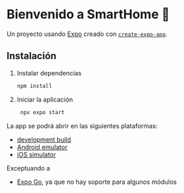 # Bienvenido a SmartHome 👋

Un proyecto usando [Expo](https://expo.dev) creado con [`create-expo-app`](https://www.npmjs.com/package/create-expo-app).

## Instalación

1. Instalar dependencias

   ```bash
   npm install
   ```

2. Iniciar la aplicación

   ```bash
    npx expo start
   ```

La app se podrá abrir en las siguientes plataformas:

- [development build](https://docs.expo.dev/develop/development-builds/introduction/)
- [Android emulator](https://docs.expo.dev/workflow/android-studio-emulator/)
- [iOS simulator](https://docs.expo.dev/workflow/ios-simulator/)

Exceptuando a
- [Expo Go](https://expo.dev/go), ya que no hay soporte para algunos módulos
